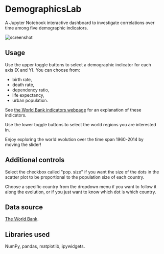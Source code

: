 # DemographicsLab

A Jupyter Notebook interactive dashboard to investigate correlations over time among five demographic indicators.

![screenshot](docs/images/creenshot.png)

## Usage

Use the upper toggle buttons to select a demographic indicator for each axis (X and Y). You can choose from:
* birth rate,
* death rate,
* dependency ratio,
* life expectancy,
* urban population.

See [the World Bank indicators webpage][] for an explanation of these indicators.

Use the lower toggle buttons to select the world regions you are interested in.

Enjoy exploring the world evolution over the time span 1960-2014 by moving the slider!

## Additional controls

Select the checkbox called "pop. size" if you want the size of the dots in the scatter plot to be proportional to the population size of each country.

Choose a specific country from the dropdown menu if you want to follow it along the evolution, or if you just want to know which dot is which country.

## Data source

[The World Bank].

## Libraries used

NumPy, pandas, matplotlib, ipywidgets.

[the World Bank indicators webpage]: http://data.worldbank.org/indicator
[The World Bank]: http://data.worldbank.org
